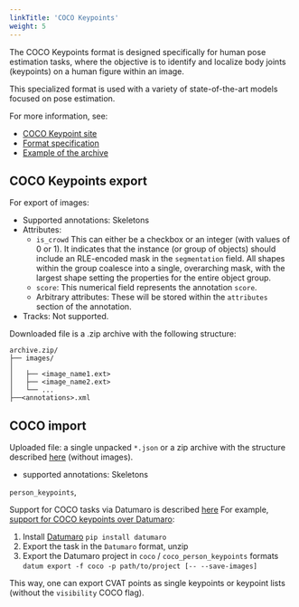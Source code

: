 ```yaml
---
linkTitle: 'COCO Keypoints'
weight: 5
---
```


The COCO Keypoints format is designed specifically for human pose estimation tasks, where the objective
is to identify and localize body joints (keypoints) on a human figure within an image.

This specialized format is used with a variety of state-of-the-art models focused on pose estimation.

For more information, see:

- [COCO Keypoint site](https://cocodataset.org/#keypoints-2020)
- [Format specification](https://openvinotoolkit.github.io/datumaro/latest/docs/data-formats/formats/coco.html)
- [Example of the archive](https://openvinotoolkit.github.io/datumaro/latest/docs/data-formats/formats/coco.html#import-coco-dataset)

## COCO Keypoints export

For export of images:

- Supported annotations: Skeletons
- Attributes:
  - `is_crowd` This can either be a checkbox or an integer
    (with values of 0 or 1). It indicates that the instance
    (or group of objects) should include an RLE-encoded mask in the `segmentation` field.
    All shapes within the group coalesce into a single, overarching mask,
    with the largest shape setting the properties for the entire object group.
  - `score`: This numerical field represents the annotation `score`.
  - Arbitrary attributes: These will be stored within the `attributes`
    section of the annotation.
- Tracks: Not supported.

Downloaded file is a .zip archive with the following structure:

```
archive.zip/
├── images/
│
│   ├── <image_name1.ext>
│   ├── <image_name2.ext>
│   └── ...
├──<annotations>.xml
```

## COCO import

Uploaded file: a single unpacked `*.json` or a zip archive with the structure described
[here](https://openvinotoolkit.github.io/datumaro/latest/docs/data-formats/formats/coco.html#import-coco-dataset)
(without images).

- supported annotations: Skeletons

`person_keypoints`,

Support for COCO tasks via Datumaro is described [here](https://openvinotoolkit.github.io/datumaro/latest/docs/data-formats/formats/coco.html#export-to-other-formats)
For example, [support for COCO keypoints over Datumaro](https://github.com/openvinotoolkit/cvat/issues/2910#issuecomment-726077582):

1. Install [Datumaro](https://github.com/openvinotoolkit/datumaro)
   `pip install datumaro`
2. Export the task in the `Datumaro` format, unzip
3. Export the Datumaro project in `coco` / `coco_person_keypoints` formats
   `datum export -f coco -p path/to/project [-- --save-images]`

This way, one can export CVAT points as single keypoints or
keypoint lists (without the `visibility` COCO flag).

